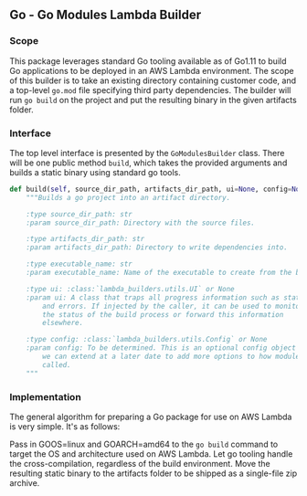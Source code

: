## Go - Go Modules Lambda Builder

### Scope

This package leverages standard Go tooling available as of Go1.11 to build Go
applications to be deployed in an AWS Lambda environment. The scope of this
builder is to take an existing directory containing customer code, and a
top-level `go.mod` file specifying third party dependencies. The builder will
run `go build` on the project and put the resulting binary in the given
artifacts folder.

### Interface

The top level interface is presented by the `GoModulesBuilder` class. There
will be one public method `build`, which takes the provided arguments and
builds a static binary using standard go tools.

```python
def build(self, source_dir_path, artifacts_dir_path, ui=None, config=None):
    """Builds a go project into an artifact directory.

    :type source_dir_path: str
    :param source_dir_path: Directory with the source files.

    :type artifacts_dir_path: str
    :param artifacts_dir_path: Directory to write dependencies into.

    :type executable_name: str
    :param executable_name: Name of the executable to create from the build.

    :type ui: :class:`lambda_builders.utils.UI` or None
    :param ui: A class that traps all progress information such as status
        and errors. If injected by the caller, it can be used to monitor
        the status of the build process or forward this information
        elsewhere.

    :type config: :class:`lambda_builders.utils.Config` or None
    :param config: To be determined. This is an optional config object
        we can extend at a later date to add more options to how modules is
        called.
    """
```

### Implementation

The general algorithm for preparing a Go package for use on AWS Lambda
is very simple. It's as follows:

Pass in GOOS=linux and GOARCH=amd64 to the `go build` command to target the
OS and architecture used on AWS Lambda. Let go tooling handle the
cross-compilation, regardless of the build environment. Move the resulting
static binary to the artifacts folder to be shipped as a single-file zip
archive.
